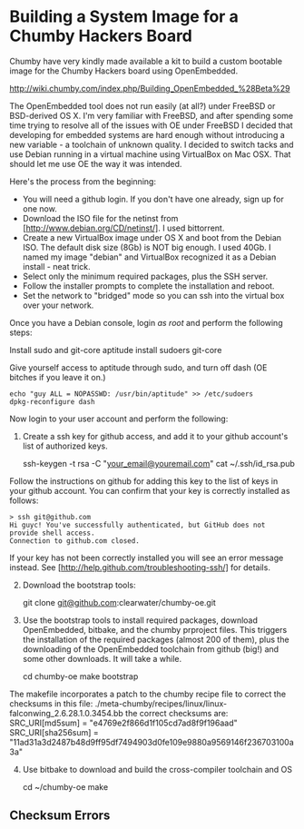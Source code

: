 Building a System Image for a Chumby Hackers Board
====

Chumby have very kindly made available a kit to build
a custom bootable image for the Chumby Hackers board using
OpenEmbedded.  

http://wiki.chumby.com/index.php/Building_OpenEmbedded_%28Beta%29

The OpenEmbedded tool does not run easily (at all?) under
FreeBSD or BSD-derived OS X.  I'm very familiar with FreeBSD,
and after spending some time trying to resolve all of the issues with OE
under FreeBSD I decided that developing for embedded systems
are hard enough without introducing a new variable - a toolchain
of unknown quality.  I decided to switch tacks and use Debian running in a virtual machine 
using VirtualBox on Mac OSX.  That should let me use OE the way
it was intended.

Here's the process from the beginning:

 - You will need a github login.  If you don't have one already, sign up for one now.
 - Download the ISO file for the netinst from [http://www.debian.org/CD/netinst/].  I used bittorrent.
 - Create a new VirtualBox image under OS X and boot from the Debian ISO.  The default disk size (8Gb) is NOT big enough.  I used 40Gb.  I named my image "debian" and VirtualBox recognized it as a Debian install - neat trick.
 - Select only the minimum required packages, plus the SSH server.
 - Follow the installer prompts to complete the installation and reboot.
 - Set the network to "bridged" mode so you can ssh into the virtual box over your network.

Once you have a Debian console, login *as root* and perform the following steps:

Install sudo and git-core
    aptitude install sudoers git-core

Give yourself access to aptitude through sudo, and turn off dash (OE bitches if you leave it on.)

    echo "guy ALL = NOPASSWD: /usr/bin/aptitude" >> /etc/sudoers
    dpkg-reconfigure dash

Now login to your user account and perform the following:

1) Create a ssh key for github access, and add it to your github account's list of authorized keys.
 
    ssh-keygen -t rsa -C "your_email@youremail.com"
    cat ~/.ssh/id_rsa.pub

Follow the instructions on github for adding this key to the list of keys in your github account.  You can confirm that your key is correctly installed as follows:

    > ssh git@github.com
    Hi guyc! You've successfully authenticated, but GitHub does not provide shell access.
    Connection to github.com closed.

If your key has not been correctly installed you will see an error message instead.  See [http://help.github.com/troubleshooting-ssh/] for details.

2) Download the bootstrap tools:

    git clone git@github.com:clearwater/chumby-oe.git

3) Use the bootstrap tools to install required packages, download OpenEmbedded, bitbake, and the chumby prproject files.  This triggers the installation of the required packages (almost 200 of them), plus the downloading of the OpenEmbedded toolchain from github (big!) and some other downloads.  It will take a while.

    cd chumby-oe
    make bootstrap

The makefile incorporates a patch to the chumby recipe file to correct the checksums in this file:
  ./meta-chumby/recipes/linux/linux-falconwing_2.6.28.1.0.3454.bb
the correct checksums are:
  SRC_URI[md5sum] = "e4769e2f866d1f105cd7ad8f9f196aad"
  SRC_URI[sha256sum] = "11ad31a3d2487b48d9ff95df7494903d0fe109e9880a9569146f236703100a3a"

4) Use bitbake to download and build the cross-compiler toolchain and OS

    cd ~/chumby-oe
    make

Checksum Errors
----



	

